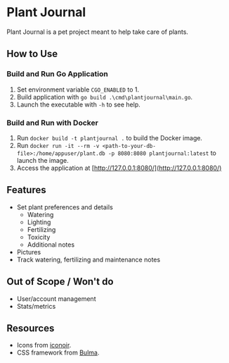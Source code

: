 # Plant Journal

Plant Journal is a pet project meant to help take care of plants.

## How to Use

### Build and Run Go Application

1. Set environment variable `CGO_ENABLED` to 1.
2. Build application with `go build .\cmd\plantjournal\main.go`.
3. Launch the executable with `-h` to see help.

### Build and Run with Docker

1. Run `docker build -t plantjournal .` to build the Docker image.
2. Run `docker run -it --rm -v <path-to-your-db-file>:/home/appuser/plant.db -p 8080:8080 plantjournal:latest` to launch the image.
3. Access the application at [http://127.0.0.1:8080/](http://127.0.0.1:8080/)

## Features

- Set plant preferences and details
  - Watering
  - Lighting
  - Fertilizing
  - Toxicity
  - Additional notes
- Pictures
- Track watering, fertilizing and maintenance notes

## Out of Scope / Won't do

- User/account management
- Stats/metrics

## Resources

- Icons from [iconoir](https://iconoir.com/).
- CSS framework from [Bulma](https://bulma.io/).
